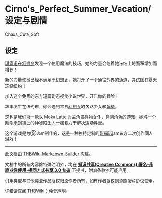 # Cirno's_Perfect_Summer_Vacation/设定与剧情

<!-- source html: G:\repos\THBWiki-Markdown-Builder\THBWikiMarkdown\Temp\main\b\b3\ns0%3ACirno%27s_Perfect_Summer_Vacation%2F%E8%AE%BE%E5%AE%9A%E4%B8%8E%E5%89%A7%E6%83%85.html -->

Chaos_Cute_Soft


## 设定
  
[琪露诺](./琪露诺.md)在[幻想乡](./幻想乡.md)发现一个使用魔法的技巧，她的力量会随着她冻结土地面积增加而增长！  

新的力量使她已经不满足于[幻想乡](./幻想乡.md)，她打开了一个通往外界的通道，并试图在夏天冻结纽约！  

加入这个免费的东方短篇动态视觉小说世界，开启你的冒险！  
 
故事发生在纽约市，你会遇到来自[幻想乡](./幻想乡.md)的各路少女和[妖精](./妖精.md)。  

这也是我们第一款以 Moka Latte 为主角吉祥物女仆，原创角色的游戏，她与一个刚刚来到镇上的神秘陌生人一起着力于解决这场异变。   

这个游戏是为⑨Jam制作的，这是一种独特定制的[琪露诺](./琪露诺.md)jam东方二次创作同人游戏！
  





---

此文档由 [THBWiki-Markdown-Builder](https://github.com/Delsin-Yu/THBWiki-Markdown-Builder) 构建。

文档中的所有内容除特殊注明外，均在 [**知识共享(Creative Commons) 署名-非商业性使用-相同方式共享 3.0 协议**](https://creativecommons.org/licenses/by-sa/3.0/deed.zh-hans) 下提供，附加条款亦可能应用。

引用类型与其他类型作品版权归原作者所有，如有作者授权则遵照授权协议使用。

详细请查阅 [THBWiki：免责声明](https://thbwiki.cc/THBWiki:%E5%85%8D%E8%B4%A3%E5%A3%B0%E6%98%8E)。

